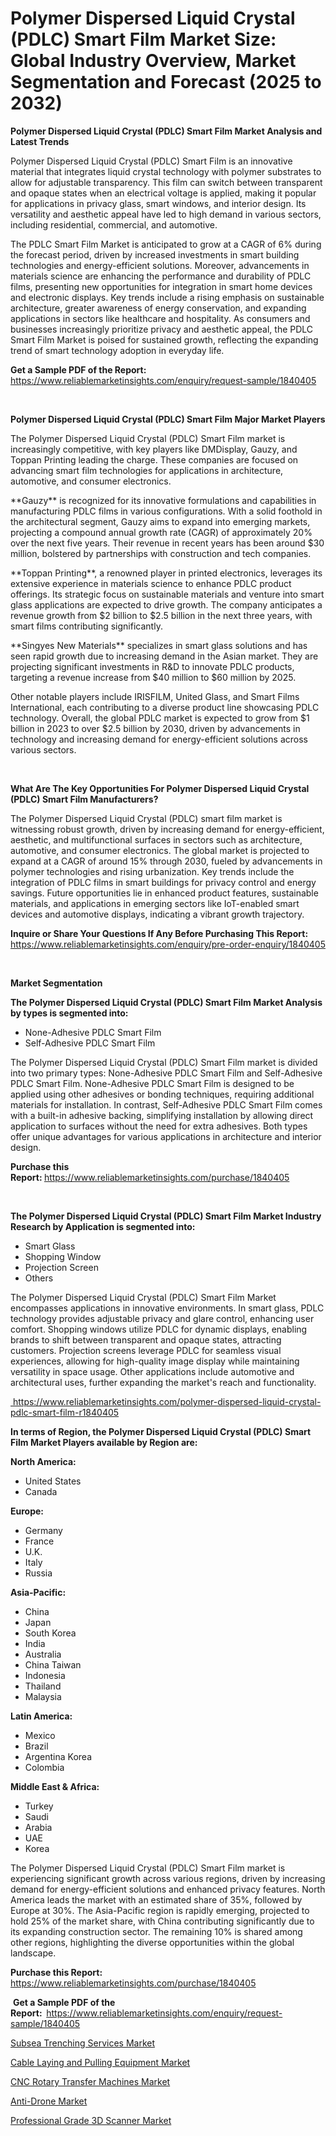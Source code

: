 <p><h1>Polymer Dispersed Liquid Crystal (PDLC) Smart Film Market Size: Global Industry Overview, Market Segmentation and Forecast (2025 to 2032)</h1></p><p><strong>Polymer Dispersed Liquid Crystal (PDLC) Smart Film Market Analysis and Latest Trends</strong></p>
<p><p>Polymer Dispersed Liquid Crystal (PDLC) Smart Film is an innovative material that integrates liquid crystal technology with polymer substrates to allow for adjustable transparency. This film can switch between transparent and opaque states when an electrical voltage is applied, making it popular for applications in privacy glass, smart windows, and interior design. Its versatility and aesthetic appeal have led to high demand in various sectors, including residential, commercial, and automotive.</p><p>The PDLC Smart Film Market is anticipated to grow at a CAGR of 6% during the forecast period, driven by increased investments in smart building technologies and energy-efficient solutions. Moreover, advancements in materials science are enhancing the performance and durability of PDLC films, presenting new opportunities for integration in smart home devices and electronic displays. Key trends include a rising emphasis on sustainable architecture, greater awareness of energy conservation, and expanding applications in sectors like healthcare and hospitality. As consumers and businesses increasingly prioritize privacy and aesthetic appeal, the PDLC Smart Film Market is poised for sustained growth, reflecting the expanding trend of smart technology adoption in everyday life.</p></p>
<p><strong>Get a Sample PDF of the Report:&nbsp;</strong> <a href="https://www.reliablemarketinsights.com/enquiry/request-sample/1840405?utm_campaign=2609&utm_medium=2&utm_source=Github&utm_content=ia&utm_term=03042025&utm_id=polymer-dispersed-liquid-crystal-pdlc-smart-film">https://www.reliablemarketinsights.com/enquiry/request-sample/1840405</a></p>
<p>&nbsp;</p>
<p><strong>Polymer Dispersed Liquid Crystal (PDLC) Smart Film Major Market Players</strong></p>
<p><p>The Polymer Dispersed Liquid Crystal (PDLC) Smart Film market is increasingly competitive, with key players like DMDisplay, Gauzy, and Toppan Printing leading the charge. These companies are focused on advancing smart film technologies for applications in architecture, automotive, and consumer electronics.</p><p>**Gauzy** is recognized for its innovative formulations and capabilities in manufacturing PDLC films in various configurations. With a solid foothold in the architectural segment, Gauzy aims to expand into emerging markets, projecting a compound annual growth rate (CAGR) of approximately 20% over the next five years. Their revenue in recent years has been around $30 million, bolstered by partnerships with construction and tech companies.</p><p>**Toppan Printing**, a renowned player in printed electronics, leverages its extensive experience in materials science to enhance PDLC product offerings. Its strategic focus on sustainable materials and venture into smart glass applications are expected to drive growth. The company anticipates a revenue growth from $2 billion to $2.5 billion in the next three years, with smart films contributing significantly.</p><p>**Singyes New Materials** specializes in smart glass solutions and has seen rapid growth due to increasing demand in the Asian market. They are projecting significant investments in R&D to innovate PDLC products, targeting a revenue increase from $40 million to $60 million by 2025.</p><p>Other notable players include IRISFILM, United Glass, and Smart Films International, each contributing to a diverse product line showcasing PDLC technology. Overall, the global PDLC market is expected to grow from $1 billion in 2023 to over $2.5 billion by 2030, driven by advancements in technology and increasing demand for energy-efficient solutions across various sectors.</p></p>
<p>&nbsp;</p>
<p><strong>What Are The Key Opportunities For Polymer Dispersed Liquid Crystal (PDLC) Smart Film Manufacturers?</strong></p>
<p><p>The Polymer Dispersed Liquid Crystal (PDLC) smart film market is witnessing robust growth, driven by increasing demand for energy-efficient, aesthetic, and multifunctional surfaces in sectors such as architecture, automotive, and consumer electronics. The global market is projected to expand at a CAGR of around 15% through 2030, fueled by advancements in polymer technologies and rising urbanization. Key trends include the integration of PDLC films in smart buildings for privacy control and energy savings. Future opportunities lie in enhanced product features, sustainable materials, and applications in emerging sectors like IoT-enabled smart devices and automotive displays, indicating a vibrant growth trajectory.</p></p>
<p><strong>Inquire or Share Your Questions If Any Before Purchasing This Report:</strong> <a href="https://www.reliablemarketinsights.com/enquiry/pre-order-enquiry/1840405?utm_campaign=2609&utm_medium=2&utm_source=Github&utm_content=ia&utm_term=03042025&utm_id=polymer-dispersed-liquid-crystal-pdlc-smart-film">https://www.reliablemarketinsights.com/enquiry/pre-order-enquiry/1840405</a></p>
<p>&nbsp;</p>
<p><strong>Market Segmentation</strong></p>
<p><strong>The Polymer Dispersed Liquid Crystal (PDLC) Smart Film Market Analysis by types is segmented into:</strong></p>
<p><ul><li>None-Adhesive PDLC Smart Film</li><li>Self-Adhesive PDLC Smart Film</li></ul></p>
<p><p>The Polymer Dispersed Liquid Crystal (PDLC) Smart Film market is divided into two primary types: None-Adhesive PDLC Smart Film and Self-Adhesive PDLC Smart Film. None-Adhesive PDLC Smart Film is designed to be applied using other adhesives or bonding techniques, requiring additional materials for installation. In contrast, Self-Adhesive PDLC Smart Film comes with a built-in adhesive backing, simplifying installation by allowing direct application to surfaces without the need for extra adhesives. Both types offer unique advantages for various applications in architecture and interior design.</p></p>
<p><strong>Purchase this Report:&nbsp;</strong><a href="https://www.reliablemarketinsights.com/purchase/1840405?utm_campaign=2609&utm_medium=2&utm_source=Github&utm_content=ia&utm_term=03042025&utm_id=polymer-dispersed-liquid-crystal-pdlc-smart-film">https://www.reliablemarketinsights.com/purchase/1840405</a></p>
<p>&nbsp;</p>
<p><strong>The Polymer Dispersed Liquid Crystal (PDLC) Smart Film Market Industry Research by Application is segmented into:</strong></p>
<p><ul><li>Smart Glass</li><li>Shopping Window</li><li>Projection Screen</li><li>Others</li></ul></p>
<p><p>The Polymer Dispersed Liquid Crystal (PDLC) Smart Film Market encompasses applications in innovative environments. In smart glass, PDLC technology provides adjustable privacy and glare control, enhancing user comfort. Shopping windows utilize PDLC for dynamic displays, enabling brands to shift between transparent and opaque states, attracting customers. Projection screens leverage PDLC for seamless visual experiences, allowing for high-quality image display while maintaining versatility in space usage. Other applications include automotive and architectural uses, further expanding the market's reach and functionality.</p></p>
<p><a href="https://www.reliablemarketinsights.com/polymer-dispersed-liquid-crystal-pdlc-smart-film-r1840405?utm_campaign=2609&utm_medium=2&utm_source=Github&utm_content=ia&utm_term=03042025&utm_id=polymer-dispersed-liquid-crystal-pdlc-smart-film">&nbsp;https://www.reliablemarketinsights.com/polymer-dispersed-liquid-crystal-pdlc-smart-film-r1840405</a></p>
<p><strong>In terms of Region, the Polymer Dispersed Liquid Crystal (PDLC) Smart Film Market Players available by Region are:</strong></p>
<p>
    <p> <strong> North America: </strong>
        <ul>
            <li>United States</li>
            <li>Canada</li>
        </ul>
        </p> 
    <p> <strong> Europe: </strong>
        <ul>
            <li>Germany</li>
            <li>France</li>
            <li>U.K.</li>
            <li>Italy</li>
            <li>Russia</li>
        </ul>
        </p> 
    <p> <strong> Asia-Pacific: </strong>
        <ul>
            <li>China</li>
            <li>Japan</li>
            <li>South Korea</li>
            <li>India</li>
            <li>Australia</li>
            <li>China Taiwan</li>
            <li>Indonesia</li>
            <li>Thailand</li>
            <li>Malaysia</li>
        </ul>
        </p> 
    <p> <strong> Latin America: </strong>
        <ul>
            <li>Mexico</li>
            <li>Brazil</li>
            <li>Argentina Korea</li>
            <li>Colombia</li>
        </ul>
        </p> 
    <p> <strong> Middle East & Africa: </strong>
        <ul>
            <li>Turkey</li>
            <li>Saudi</li>
            <li>Arabia</li>
            <li>UAE</li>
            <li>Korea</li>
        </ul>
    </p>
    </p>
<p><p>The Polymer Dispersed Liquid Crystal (PDLC) Smart Film market is experiencing significant growth across various regions, driven by increasing demand for energy-efficient solutions and enhanced privacy features. North America leads the market with an estimated share of 35%, followed by Europe at 30%. The Asia-Pacific region is rapidly emerging, projected to hold 25% of the market share, with China contributing significantly due to its expanding construction sector. The remaining 10% is shared among other regions, highlighting the diverse opportunities within the global landscape.</p></p>
<p><strong>Purchase this Report: </strong><a href="https://www.reliablemarketinsights.com/purchase/1840405?utm_campaign=2609&utm_medium=2&utm_source=Github&utm_content=ia&utm_term=03042025&utm_id=polymer-dispersed-liquid-crystal-pdlc-smart-film">https://www.reliablemarketinsights.com/purchase/1840405</a></p>
<p>&nbsp;<strong>Get a Sample PDF of the Report:&nbsp;&nbsp;</strong><a href="https://www.reliablemarketinsights.com/enquiry/request-sample/1840405?utm_campaign=2609&utm_medium=2&utm_source=Github&utm_content=ia&utm_term=03042025&utm_id=polymer-dispersed-liquid-crystal-pdlc-smart-film">https://www.reliablemarketinsights.com/enquiry/request-sample/1840405</a></p>
<p><strong></strong></p>
<p><p><a href="https://www.linkedin.com/pulse/subsea-trenching-services-market-global-insights-sales-trends-dhace?utm_campaign=2609&utm_medium=2&utm_source=Github&utm_content=ia&utm_term=03042025&utm_id=polymer-dispersed-liquid-crystal-pdlc-smart-film">Subsea Trenching Services Market</a></p><p><a href="https://www.linkedin.com/pulse/cable-laying-pulling-equipment-market-study-growth-lldfe?utm_campaign=2609&utm_medium=2&utm_source=Github&utm_content=ia&utm_term=03042025&utm_id=polymer-dispersed-liquid-crystal-pdlc-smart-film">Cable Laying and Pulling Equipment Market</a></p><p><a href="https://www.linkedin.com/pulse/market-analysis-forcnc-rotary-transfer-machines-marketwith-accurate-bzhae?utm_campaign=2609&utm_medium=2&utm_source=Github&utm_content=ia&utm_term=03042025&utm_id=polymer-dispersed-liquid-crystal-pdlc-smart-film">CNC Rotary Transfer Machines Market</a></p><p><a href="https://www.linkedin.com/pulse/anti-drone-market-revenue-projections-projected-ygf4e?utm_campaign=2609&utm_medium=2&utm_source=Github&utm_content=ia&utm_term=03042025&utm_id=polymer-dispersed-liquid-crystal-pdlc-smart-film">Anti-Drone Market</a></p><p><a href="https://www.linkedin.com/pulse/professional-grade-3d-scanner-industry-overview-2025-2032-qmkce?utm_campaign=2609&utm_medium=2&utm_source=Github&utm_content=ia&utm_term=03042025&utm_id=polymer-dispersed-liquid-crystal-pdlc-smart-film">Professional Grade 3D Scanner Market</a></p></p>